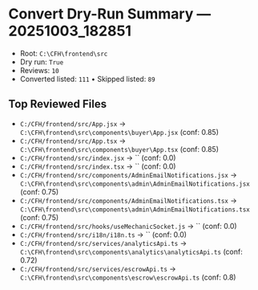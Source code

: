 # Convert Dry-Run Summary — 20251003_182851

- Root: `C:\CFH\frontend\src`
- Dry run: `True`
- Reviews: `10`
- Converted listed: `111`  • Skipped listed: `89`

## Top Reviewed Files

- `C:/CFH/frontend/src/App.jsx` → `C:\CFH\frontend\src\components\buyer\App.jsx` (conf: 0.85)
- `C:/CFH/frontend/src/App.tsx` → `C:\CFH\frontend\src\components\buyer\App.tsx` (conf: 0.85)
- `C:/CFH/frontend/src/index.jsx` → `` (conf: 0.0)
- `C:/CFH/frontend/src/index.tsx` → `` (conf: 0.0)
- `C:/CFH/frontend/src/components/AdminEmailNotifications.jsx` → `C:\CFH\frontend\src\components\admin\AdminEmailNotifications.jsx` (conf: 0.75)
- `C:/CFH/frontend/src/components/AdminEmailNotifications.tsx` → `C:\CFH\frontend\src\components\admin\AdminEmailNotifications.tsx` (conf: 0.75)
- `C:/CFH/frontend/src/hooks/useMechanicSocket.js` → `` (conf: 0.0)
- `C:/CFH/frontend/src/i18n/i18n.ts` → `` (conf: 0.0)
- `C:/CFH/frontend/src/services/analyticsApi.ts` → `C:\CFH\frontend\src\components\analytics\analyticsApi.ts` (conf: 0.72)
- `C:/CFH/frontend/src/services/escrowApi.ts` → `C:\CFH\frontend\src\components\escrow\escrowApi.ts` (conf: 0.8)
